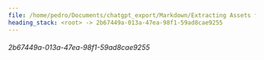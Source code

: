 ```yaml
---
file: /home/pedro/Documents/chatgpt_export/Markdown/Extracting Assets from N64 ROMs.md
heading_stack: <root> -> 2b67449a-013a-47ea-98f1-59ad8cae9255
---
```

###### 2b67449a-013a-47ea-98f1-59ad8cae9255
